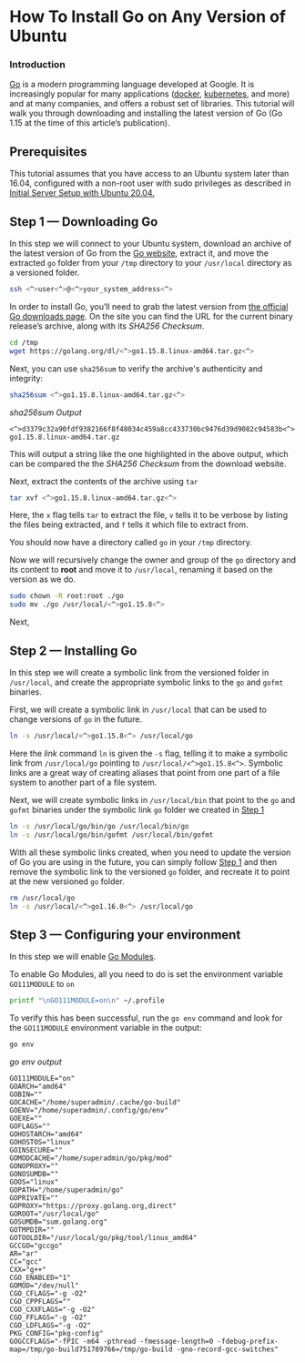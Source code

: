 

# How To Install Go on Any Version of Ubuntu

### Introduction

[Go](https://golang.org) is a modern programming language developed at Google. It is increasingly popular for many applications ([docker](https://github.com/docker/docker-ce), [kubernetes](https://github.com/kubernetes/kubernetes), and more) and at many companies, and offers a robust set of libraries. This tutorial will walk you through downloading and installing the latest version of Go (Go 1.15 at the time of this article’s publication).

## Prerequisites

This tutorial assumes that you have access to an Ubuntu system later than 16.04, configured with a non-root user with sudo privileges as described in [Initial Server Setup with Ubuntu 20.04.](https://www.digitalocean.com/community/tutorials/initial-server-setup-with-ubuntu-20-04)


## Step 1 — Downloading Go

In this step we will connect to your Ubuntu system, download an archive of the latest version of Go from the [Go website](https://golang.org), extract it, and move the extracted `go` folder from your `/tmp` directory to your `/usr/local` directory as a versioned folder.

```bash
ssh <^>user<^>@<^>your_system_address<^>
```

In order to install Go, you’ll need to grab the latest version from [the official Go downloads page](https://golang.org/dl/). On the site you can find the URL for the current binary release’s archive, along with its *SHA256 Checksum*.

```bash
cd /tmp
wget https://golang.org/dl/<^>go1.15.8.linux-amd64.tar.gz<^>
```

Next, you can use `sha256sum` to verify the archive's authenticity and integrity:

```bash 
sha256sum <^>go1.15.8.linux-amd64.tar.gz<^>
```

_sha256sum Output_
```
<^>d3379c32a90fdf9382166f8f48034c459a8cc433730bc9476d39d9082c94583b<^>  go1.15.8.linux-amd64.tar.gz
```

This will output a string like the one highlighted in the above output, which can be compared the the *SHA256 Checksum* from the download website.

Next, extract the contents of the archive using `tar`

```bash
tar xvf <^>go1.15.8.linux-amd64.tar.gz<^>
```

Here, the `x` flag tells `tar` to extract the file, `v` tells it to be verbose by listing the files being extracted, and `f` tells it which file to extract from.

You should now have a directory called `go` in your `/tmp` directory.

Now we will recursively change the owner and group of the `go` directory and its content to **root** and move it to `/usr/local`, renaming it based on the version as we do.

```bash
sudo chown -R root:root ./go
sudo mv ./go /usr/local/<^>go1.15.8<^>
```

Next, 


## Step 2 — Installing Go

In this step we will create a symbolic link from the versioned folder in `/usr/local`, and create the appropriate symbolic links to the `go` and `gofmt` binaries.

First, we will create a symbolic link in `/usr/local` that can be used to change versions of `go` in the future.

```bash
ln -s /usr/local/<^>go1.15.8<^> /usr/local/go
```

Here the _link_ command `ln` is given the `-s` flag, telling it to make a symbolic link from `/usr/local/go` pointing to `/usr/local/<^>go1.15.8<^>`. Symbolic links are a great way of creating aliases that point from one part of a file system to another part of a file system.

Next, we will create symbolic links in `/usr/local/bin` that point to the `go` and `gofmt` binaries under the symbolic link `go` folder we created in [Step 1](#step-1-—-installing-go)

```bash
ln -s /usr/local/go/bin/go /usr/local/bin/go
ln -s /usr/local/go/bin/gofmt /usr/local/bin/gofmt
```

With all these symbolic links created, when you need to update the version of Go you are using in the future, you can simply follow [Step 1](#step-1-—-installing-go) and then remove the symbolic link to the versioned `go` folder, and recreate it to point at the new versioned `go` folder.

```bash
rm /usr/local/go
ln -s /usr/local/<^>go1.16.0<^> /usr/local/go
```

## Step 3 — Configuring your environment

In this step we will enable [Go Modules](https://blog.golang.org/using-go-modules).

To enable Go Modules, all you need to do is set the environment variable `GO111MODULE` to `on`

```bash
printf "\nGO111MODULE=on\n" ~/.profile
```

To verify this has been successful, run the `go env` command and look for the `GO111MODULE` environment variable in the output:

```bash
go env
```

_go env output_
```
GO111MODULE="on"  
GOARCH="amd64"  
GOBIN=""  
GOCACHE="/home/superadmin/.cache/go-build"  
GOENV="/home/superadmin/.config/go/env"  
GOEXE=""  
GOFLAGS=""  
GOHOSTARCH="amd64"  
GOHOSTOS="linux"  
GOINSECURE=""  
GOMODCACHE="/home/superadmin/go/pkg/mod"  
GONOPROXY=""  
GONOSUMDB=""  
GOOS="linux"  
GOPATH="/home/superadmin/go"  
GOPRIVATE=""  
GOPROXY="https://proxy.golang.org,direct"  
GOROOT="/usr/local/go"  
GOSUMDB="sum.golang.org"  
GOTMPDIR=""  
GOTOOLDIR="/usr/local/go/pkg/tool/linux_amd64"  
GCCGO="gccgo"  
AR="ar"  
CC="gcc"  
CXX="g++"  
CGO_ENABLED="1"  
GOMOD="/dev/null"  
CGO_CFLAGS="-g -O2"  
CGO_CPPFLAGS=""  
CGO_CXXFLAGS="-g -O2"  
CGO_FFLAGS="-g -O2"  
CGO_LDFLAGS="-g -O2"  
PKG_CONFIG="pkg-config"  
GOGCCFLAGS="-fPIC -m64 -pthread -fmessage-length=0 -fdebug-prefix-map=/tmp/go-build751789766=/tmp/go-build -gno-record-gcc-switches"
```
